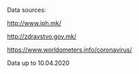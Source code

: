 Data sources:

http://www.iph.mk/

http://zdravstvo.gov.mk/

https://www.worldometers.info/coronavirus/

Data up to 10.04.2020


